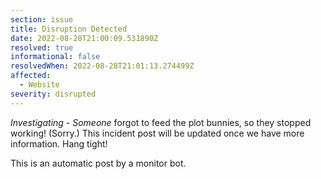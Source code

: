 ```yaml
---
section: issue
title: Disruption Detected
date: 2022-08-28T21:00:09.531890Z
resolved: true
informational: false
resolvedWhen: 2022-08-28T21:01:13.274499Z
affected:
  - Website
severity: disrupted
---
```

*Investigating* - _Someone_ forgot to feed the plot bunnies, so they stopped working! (Sorry.) This incident post will be updated once we have more information. Hang tight!

This is an automatic post by a monitor bot.
        